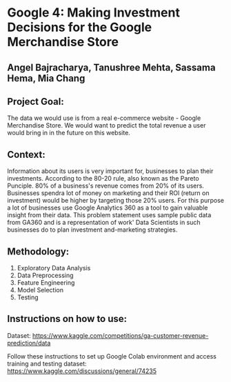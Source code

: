 # Google 4: Making Investment Decisions for the Google Merchandise Store  
## Angel Bajracharya, Tanushree Mehta, Sassama Hema, Mia Chang

## Project Goal:
The data we would use is from a real e-commerce website - Google Merchandise Store. We would want to predict the total revenue a user would bring in in the future on this website. 

## Context:
Information about its users is very important for, businesses to plan their investments. According to the 80-20 rule, also known as the Pareto Punciple. 80% of a business's revenue comes from 20% of its users. Businesses spendra lot of money on marketing and their ROl (return on investment) would be higher by targeting those 20% users. For this purpose a lot of businesses use Google Analytics 360 as a tool to gain valuable insight from their data. This problem statement uses sample public data from GA360 and is a representation of work' Data Scientists in such businesses do to plan investment and-marketing strategies. 

## Methodology:
1. Exploratory Data Analysis
2. Data Preprocessing
3. Feature Engineering
4. Model Selection
5. Testing

## Instructions on how to use:
Dataset: https://www.kaggle.com/competitions/ga-customer-revenue-prediction/data

Follow these instructions to set up Google Colab environment and access training and testing dataset: https://www.kaggle.com/discussions/general/74235



